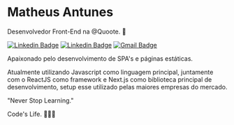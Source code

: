 # Matheus Antunes
Desenvolvedor Front-End na @Quoote. 💛

[![Linkedin Badge](https://img.shields.io/badge/-@mathsbrain.js-4661ad?style=flat-square&logo=instagram&logoColor=white&link=https://instagram.com/mathsbrain.js)](https://instagram.com/mathsbrain.js/) [![Linkedin Badge](https://img.shields.io/badge/-Matheus%20Antunes-4661ad?style=flat-square&logo=Linkedin&logoColor=white&link=https://linkedin.com/in/mathsbrain/)](https://linkedin.com/in/mathsbrain/) [![Gmail Badge](https://img.shields.io/badge/-dev.bplay@gmail.com-4661ad?style=flat-square&logo=Gmail&logoColor=white&link=mailto:dev.bplay@gmail.com)](mailto:dev.bplay@gmail.com)

Apaixonado pelo desenvolvimento de SPA's e páginas estáticas.

Atualmente utilizando Javascript como linguagem principal, juntamente com o ReactJS como framework e Next.js como biblioteca principal de desenvolvimento, setup esse utilizado pelas maiores empresas do mercado.

"Never Stop Learning."

Code's Life. 🚀👨‍💻
